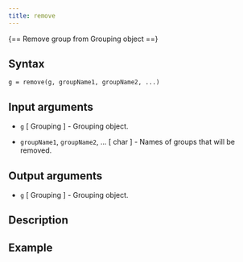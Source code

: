 ```yaml
---
title: remove  
---
```


{== Remove group from Grouping object ==}


## Syntax

    g = remove(g, groupName1, groupName2, ...)


## Input arguments

* `g` [ Grouping ] - Grouping object.

* `groupName1`, `groupName2`, ... [ char ] - Names of groups that will be
removed.


## Output arguments

* `g` [ Grouping ] - Grouping object.


## Description


## Example

